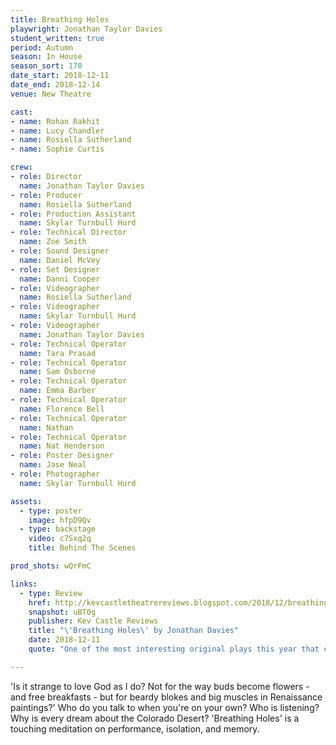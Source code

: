 ```yaml
---
title: Breathing Holes
playwright: Jonathan Taylor Davies
student_written: true
period: Autumn
season: In House
season_sort: 170
date_start: 2018-12-11
date_end: 2018-12-14
venue: New Theatre

cast:
- name: Rohan Rakhit
- name: Lucy Chandler
- name: Rosiella Sutherland
- name: Sophie Curtis

crew:
- role: Director
  name: Jonathan Taylor Davies
- role: Producer
  name: Rosiella Sutherland
- role: Production Assistant
  name: Skylar Turnbull Hurd
- role: Technical Director
  name: Zoe Smith
- role: Sound Designer
  name: Daniel McVey
- role: Set Designer
  name: Danni Cooper
- role: Videographer
  name: Rosiella Sutherland
- role: Videographer
  name: Skylar Turnbull Hurd
- role: Videographer
  name: Jonathan Taylor Davies
- role: Technical Operator
  name: Tara Prasad
- role: Technical Operator
  name: Sam Osborne
- role: Technical Operator
  name: Emma Barber
- role: Technical Operator
  name: Florence Bell
- role: Technical Operator
  name: Nathan
- role: Technical Operator
  name: Nat Henderson
- role: Poster Designer
  name: Jase Neal
- role: Photographer
  name: Skylar Turnbull Hurd

assets:
  - type: poster
    image: hfpD9Qv
  - type: backstage
    video: c7Sxq2q
    title: Behind The Scenes

prod_shots: wQrFmC

links:
  - type: Review
    href: http://kevcastletheatrereviews.blogspot.com/2018/12/breathing-holes-by-jonathan-davies.html
    snapshot: uBT0g
    publisher: Kev Castle Reviews
    title: "\'Breathing Holes\' by Jonathan Davies"
    date: 2018-12-11
    quote: "One of the most interesting original plays this year that credits the audience with the intelligence to interpret the script with their own understanding."

---
```


'Is it strange to love God as I do? Not for the way buds become flowers - and free breakfasts - but for beardy blokes and big muscles in Renaissance paintings?' Who do you talk to when you're on your own? Who is listening? Why is every dream about the Colorado Desert? 'Breathing Holes' is a touching meditation on performance, isolation, and memory.
